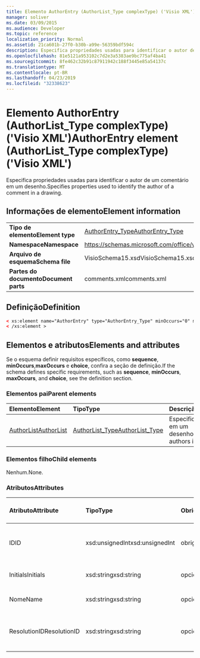 ```yaml
---
title: Elemento AuthorEntry (AuthorList_Type complexType) ('Visio XML')
manager: soliver
ms.date: 03/09/2015
ms.audience: Developer
ms.topic: reference
localization_priority: Normal
ms.assetid: 21ca601b-27f0-b30b-a99e-56359bdf594c
description: Especifica propriedades usadas para identificar o autor de um comentário em um desenho.
ms.openlocfilehash: 81e5121a953102c7d2e3a5383ae9bc775af4ba41
ms.sourcegitcommit: 8fe462c32b91c87911942c188f3445e85a54137c
ms.translationtype: MT
ms.contentlocale: pt-BR
ms.lasthandoff: 04/23/2019
ms.locfileid: "32338623"
---
```

# <a name="authorentry-element-authorlisttype-complextype-visio-xml"></a><span data-ttu-id="a3276-103">Elemento AuthorEntry (AuthorList_Type complexType) ('Visio XML')</span><span class="sxs-lookup"><span data-stu-id="a3276-103">AuthorEntry element (AuthorList_Type complexType) ('Visio XML')</span></span>

<span data-ttu-id="a3276-104">Especifica propriedades usadas para identificar o autor de um comentário em um desenho.</span><span class="sxs-lookup"><span data-stu-id="a3276-104">Specifies properties used to identify the author of a comment in a drawing.</span></span>
  
## <a name="element-information"></a><span data-ttu-id="a3276-105">Informações de elemento</span><span class="sxs-lookup"><span data-stu-id="a3276-105">Element information</span></span>

|||
|:-----|:-----|
|<span data-ttu-id="a3276-106">**Tipo de elemento**</span><span class="sxs-lookup"><span data-stu-id="a3276-106">**Element type**</span></span> <br/> |[<span data-ttu-id="a3276-107">AuthorEntry_Type</span><span class="sxs-lookup"><span data-stu-id="a3276-107">AuthorEntry_Type</span></span>](authorentry_type-complextypevisio-xml.md) <br/> |
|<span data-ttu-id="a3276-108">**Namespace**</span><span class="sxs-lookup"><span data-stu-id="a3276-108">**Namespace**</span></span> <br/> |https://schemas.microsoft.com/office/visio/2012/main  <br/> |
|<span data-ttu-id="a3276-109">**Arquivo de esquema**</span><span class="sxs-lookup"><span data-stu-id="a3276-109">**Schema file**</span></span> <br/> |<span data-ttu-id="a3276-110">VisioSchema15.xsd</span><span class="sxs-lookup"><span data-stu-id="a3276-110">VisioSchema15.xsd</span></span>  <br/> |
|<span data-ttu-id="a3276-111">**Partes do documento**</span><span class="sxs-lookup"><span data-stu-id="a3276-111">**Document parts**</span></span> <br/> |<span data-ttu-id="a3276-112">comments.xml</span><span class="sxs-lookup"><span data-stu-id="a3276-112">comments.xml</span></span>  <br/> |
   
## <a name="definition"></a><span data-ttu-id="a3276-113">Definição</span><span class="sxs-lookup"><span data-stu-id="a3276-113">Definition</span></span>

```XML
< xs:element name="AuthorEntry" type="AuthorEntry_Type" minOccurs="0" maxOccurs="unbounded" >
< /xs:element >
```

## <a name="elements-and-attributes"></a><span data-ttu-id="a3276-114">Elementos e atributos</span><span class="sxs-lookup"><span data-stu-id="a3276-114">Elements and attributes</span></span>

<span data-ttu-id="a3276-115">Se o esquema definir requisitos específicos, como **sequence**, **minOccurs**,**maxOccurs** e **choice**, confira a seção de definição.</span><span class="sxs-lookup"><span data-stu-id="a3276-115">If the schema defines specific requirements, such as **sequence**, **minOccurs**, **maxOccurs**, and **choice**, see the definition section.</span></span> 
  
### <a name="parent-elements"></a><span data-ttu-id="a3276-116">Elementos pai</span><span class="sxs-lookup"><span data-stu-id="a3276-116">Parent elements</span></span>

|<span data-ttu-id="a3276-117">**Elemento**</span><span class="sxs-lookup"><span data-stu-id="a3276-117">**Element**</span></span>|<span data-ttu-id="a3276-118">**Tipo**</span><span class="sxs-lookup"><span data-stu-id="a3276-118">**Type**</span></span>|<span data-ttu-id="a3276-119">**Descrição**</span><span class="sxs-lookup"><span data-stu-id="a3276-119">**Description**</span></span>|
|:-----|:-----|:-----|
|[<span data-ttu-id="a3276-120">AuthorList</span><span class="sxs-lookup"><span data-stu-id="a3276-120">AuthorList</span></span>](authorlist-element-comments_type-complextypevisio-xml.md) <br/> |[<span data-ttu-id="a3276-121">AuthorList_Type</span><span class="sxs-lookup"><span data-stu-id="a3276-121">AuthorList_Type</span></span>](authorlist_type-complextypevisio-xml.md) <br/> |<span data-ttu-id="a3276-122">Especifica os autores em um desenho.</span><span class="sxs-lookup"><span data-stu-id="a3276-122">Specifies the authors in a drawing.</span></span>  <br/> |
   
### <a name="child-elements"></a><span data-ttu-id="a3276-123">Elementos filho</span><span class="sxs-lookup"><span data-stu-id="a3276-123">Child elements</span></span>

<span data-ttu-id="a3276-124">Nenhum.</span><span class="sxs-lookup"><span data-stu-id="a3276-124">None.</span></span>
  
### <a name="attributes"></a><span data-ttu-id="a3276-125">Atributos</span><span class="sxs-lookup"><span data-stu-id="a3276-125">Attributes</span></span>

|<span data-ttu-id="a3276-126">**Atributo**</span><span class="sxs-lookup"><span data-stu-id="a3276-126">**Attribute**</span></span>|<span data-ttu-id="a3276-127">**Tipo**</span><span class="sxs-lookup"><span data-stu-id="a3276-127">**Type**</span></span>|<span data-ttu-id="a3276-128">**Obrigatório**</span><span class="sxs-lookup"><span data-stu-id="a3276-128">**Required**</span></span>|<span data-ttu-id="a3276-129">**Descrição**</span><span class="sxs-lookup"><span data-stu-id="a3276-129">**Description**</span></span>|<span data-ttu-id="a3276-130">**Valores possíveis**</span><span class="sxs-lookup"><span data-stu-id="a3276-130">**Possible values**</span></span>|
|:-----|:-----|:-----|:-----|:-----|
|<span data-ttu-id="a3276-131">ID</span><span class="sxs-lookup"><span data-stu-id="a3276-131">ID</span></span>  <br/> |<span data-ttu-id="a3276-132">xsd:unsignedInt</span><span class="sxs-lookup"><span data-stu-id="a3276-132">xsd:unsignedInt</span></span>  <br/> |<span data-ttu-id="a3276-133">obrigatório</span><span class="sxs-lookup"><span data-stu-id="a3276-133">required</span></span>  <br/> |<span data-ttu-id="a3276-134">Valor baseado em um que identifica o autor.</span><span class="sxs-lookup"><span data-stu-id="a3276-134">A one-based value that identifies the author.</span></span>  <br/> |<span data-ttu-id="a3276-135">Valores do tipo xsd:unsignedInt.</span><span class="sxs-lookup"><span data-stu-id="a3276-135">Values of the xsd:unsignedInt type.</span></span>  <br/> |
|<span data-ttu-id="a3276-136">Initials</span><span class="sxs-lookup"><span data-stu-id="a3276-136">Initials</span></span>  <br/> |<span data-ttu-id="a3276-137">xsd:string</span><span class="sxs-lookup"><span data-stu-id="a3276-137">xsd:string</span></span>  <br/> |<span data-ttu-id="a3276-138">opcional</span><span class="sxs-lookup"><span data-stu-id="a3276-138">optional</span></span>  <br/> |<span data-ttu-id="a3276-139">As iniciais do autor.</span><span class="sxs-lookup"><span data-stu-id="a3276-139">The initials of the author.</span></span>  <br/> |<span data-ttu-id="a3276-140">Valores do tipo xsd:string.</span><span class="sxs-lookup"><span data-stu-id="a3276-140">Values of the xsd:string type.</span></span>  <br/> |
|<span data-ttu-id="a3276-141">Nome</span><span class="sxs-lookup"><span data-stu-id="a3276-141">Name</span></span>  <br/> |<span data-ttu-id="a3276-142">xsd:string</span><span class="sxs-lookup"><span data-stu-id="a3276-142">xsd:string</span></span>  <br/> |<span data-ttu-id="a3276-143">opcional</span><span class="sxs-lookup"><span data-stu-id="a3276-143">optional</span></span>  <br/> |<span data-ttu-id="a3276-144">O nome do autor.</span><span class="sxs-lookup"><span data-stu-id="a3276-144">The name of the author.</span></span>  <br/> |<span data-ttu-id="a3276-145">Valores do tipo xsd:string.</span><span class="sxs-lookup"><span data-stu-id="a3276-145">Values of the xsd:string type.</span></span>  <br/> |
|<span data-ttu-id="a3276-146">ResolutionID</span><span class="sxs-lookup"><span data-stu-id="a3276-146">ResolutionID</span></span>  <br/> |<span data-ttu-id="a3276-147">xsd:string</span><span class="sxs-lookup"><span data-stu-id="a3276-147">xsd:string</span></span>  <br/> |<span data-ttu-id="a3276-148">opcional</span><span class="sxs-lookup"><span data-stu-id="a3276-148">optional</span></span>  <br/> |<span data-ttu-id="a3276-149">Um identificador exclusivo do usuário.</span><span class="sxs-lookup"><span data-stu-id="a3276-149">A unique identifier for the author.</span></span>  <br/> |<span data-ttu-id="a3276-150">Valores do tipo xsd:string.</span><span class="sxs-lookup"><span data-stu-id="a3276-150">Values of the xsd:string type.</span></span>  <br/> |
   


